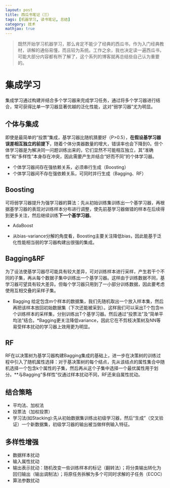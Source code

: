 ```yaml
---
layout: post
title: 西瓜书笔记（三）
tags: [机器学习, 读书笔记, 总结]
category: 技术
mathjax: true
---
```

>既然开始学习机器学习，那么肯定不能少了经典的西瓜书，作为入门经典教材，讲解的通俗易懂，而且较为系统。工作之余，我也决定读一遍西瓜书，可能大部分内容都有所了解了，这个系列的博客就再总结些自己认为重要的。

# 集成学习
集成学习通过构建并结合多个学习器来完成学习任务，通过将多个学习器进行结合，常可获得比单一学习器显著优越的泛化性能，这对“弱学习器”尤为明显。
## 个体与集成
即使是最简单的“投票”集成，基学习器比随机猜要好（P>0.5），**在假设基学习器误差相互独立的前提下**，随着个体分类器数量的增大，错误率也会下降到0。但个体学习器是为解决同一问题训练出来的，它们显然不可能相互独立，其“准确性”和“多样性”本身存在冲突，因此需要产生并结合“好而不同”的个体学习器。
* 个体学习器间存在强依赖关系，必须串行生成（Boosting）
* 个体学习器间不存在强依赖关系，可同时并行生成（Bagging、RF）

## Boosting
可将弱学习器提升为强学习器的算法：先从初始训练集训练出一个基学习器，再根据基学习器的表现对训练样本分布进行调整，使先前基学习器做错的样本在后续得到更多关注，然后继续训练**下一个基学习器**。
* AdaBoost

* 从bias-variance分解的角度看，Boosting主要关注降低bias，因此能基于泛化性能相当弱的学习器构建出很强的集成。

## Bagging&RF
为了设法使基学习器尽可能具有较大差异，可对训练样本进行采样，产生若干个不同的子集，再从每个数据子集中训练出一个基学习器。这样由于训练数据不同，基学习器可望具有较大差异。但每个学习器只用到了一小部分训练数据，因此要考虑使用互相交叠的采样子集。
* Bagging
 给定包含m个样本的数据集，我们先随机取出一个放入样本集，然后再把该样本放回初始数据集（下次还能被采到）。这样我们可以采出T个包含m个训练样本的采样集，分别训练出T个基学习器。然后通过“投票法”及“简单平均法”结合。*Bagging更关注降低variance，因此它在不剪枝决策树及NN等易受样本扰动的学习器上效用更为明显。

## RF
RF在以决策树为基学习器构建Bagging集成的基础上，进一步在决策树的训练过程中引入了随机属性选择：对于基决策树的每个结点，先从该结点的属性集合中随机选择一个包含k个属性的子集，然后再从这个子集中选择一个最优属性用于划分。**与Bagging“多样性”仅通过样本扰动不同，RF还来自属性扰动。

## 结合策略


* 平均法、加权法
* 投票法（加权投票）
* 学习法(如Stacking):先从初始数据集训练出初级学习器，然后“生成”（交叉验证）一个新数据集，初级学习器的输出被当做样例输入特征。

## 多样性增强
* 数据样本扰动
* 输入属性扰动
* 输出表示扰动：随机改变一些训练样本的标记（翻转法）；将分类输出转化为回归输出（输出调制法）；将原任务拆解为多个可同时求解的子任务（ECOC）
* 算法参数扰动
